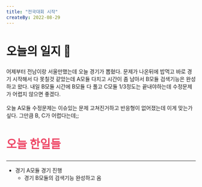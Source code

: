 ```yaml
---
title: "전국대회 시작"
createBy: 2022-08-29
---
```


##  <h2 style="font-size: 30px">오늘의 일지 🎪</h2>
어제부터 전남이랑 서울만했는데 오늘 경기가 뽑혔다. 문제가 나온뒤에 밥먹고 바로 경기 시작해서 다 못칠것 같았는데 A모듈 다치고 시간이 좀 남아서 B모듈 검색기능은 완성하고 왔다. 내일 B모듈 시간에 B모듈 다 풀고 C모듈 1/3정도는 끝내야하는데 수정문제가 어렵지 않으면 좋겠다.
<br>
<br>
오늘 A모듈 수정문제는 이슈있는 문제 고쳐진거하고 반응형이 없어졌는데  이게 맞는가 싶다. 그만큼 B, C가 어렵다는데;;

## <h2 style="color: #ee4867; font-size: 30px">오늘 한일들</h2>
---
- 경기 A모듈 경기 진행
    - 경기 B모듈의 검색기능 완성하고 옴
